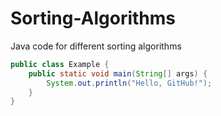 # Sorting-Algorithms
Java code for different sorting algorithms 
```java
public class Example {
    public static void main(String[] args) {
        System.out.println("Hello, GitHub!");
    }
}
```
